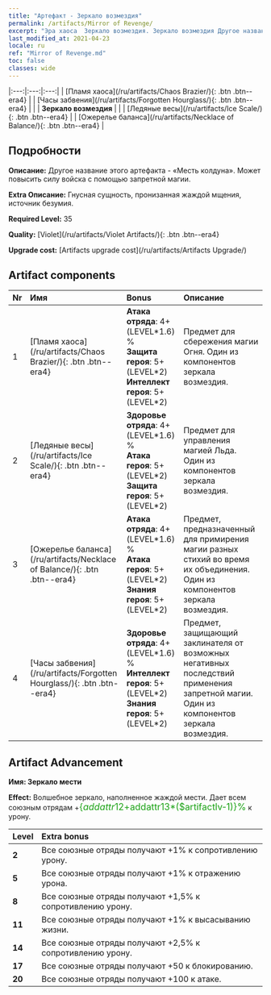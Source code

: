 ```yaml
---
title: "Артефакт - Зеркало возмездия"
permalink: /artifacts/Mirror of Revenge/
excerpt: "Эра хаоса  Зеркало возмездия. Зеркало возмездия Другое название этого артефакта - «Месть колдуна». Может повысить силу войска с помощью запретной магии."
last_modified_at: 2021-04-23
locale: ru
ref: "Mirror of Revenge.md"
toc: false
classes: wide
---
```


  |:---:|:---:|:---:| 
  |  [Пламя хаоса](/ru/artifacts/Chaos Brazier/){: .btn .btn--era4} |   |  [Часы забвения](/ru/artifacts/Forgotten Hourglass/){: .btn .btn--era4} | 
  |   | **Зеркало возмездия** |  | 
  |  [Ледяные весы](/ru/artifacts/Ice Scale/){: .btn .btn--era4} |   |  [Ожерелье баланса](/ru/artifacts/Necklace of Balance/){: .btn .btn--era4} | 


## Подробности

 **Описание:** Другое название этого артефакта - «Месть колдуна». Может повысить силу войска с помощью запретной магии.

 **Extra Описание:** Гнусная сущность, пронизанная жаждой мщения, источник безумия.

 **Required Level:** 35

 **Quality:** [Violet](/ru/artifacts/Violet Artifacts/){: .btn .btn--era4}

 **Upgrade cost:** [Artifacts upgrade cost](/ru/artifacts/Artifacts Upgrade/)



## Artifact components

  | Nr |    Имя    |   Bonus | Описание | 
  |:---|:-----------|:--------|:------------| 
  | 1 | [Пламя хаоса](/ru/artifacts/Chaos Brazier/){: .btn .btn--era4} | **Атака отряда**: 4+(LEVEL\*1.6) %<br/>**Защита героя**: 5+(LEVEL\*2)<br/>**Интеллект героя**: 5+(LEVEL\*2) | Предмет для сбережения магии Огня. Один из компонентов зеркала возмездия. | 
  | 2 | [Ледяные весы](/ru/artifacts/Ice Scale/){: .btn .btn--era4} | **Здоровье отряда**: 4+(LEVEL\*1.6) %<br/>**Атака героя**: 5+(LEVEL\*2)<br/>**Защита героя**: 5+(LEVEL\*2) | Предмет для управления магией Льда. Один из компонентов зеркала возмездия. | 
  | 3 | [Ожерелье баланса](/ru/artifacts/Necklace of Balance/){: .btn .btn--era4} | **Атака отряда**: 4+(LEVEL\*1.6) %<br/>**Атака героя**: 5+(LEVEL\*2)<br/>**Знания героя**: 5+(LEVEL\*2) | Предмет, предназначенный для примирения магии разных стихий во время их объединения. Один из компонентов зеркала возмездия. | 
  | 4 | [Часы забвения](/ru/artifacts/Forgotten Hourglass/){: .btn .btn--era4} | **Здоровье отряда**: 4+(LEVEL\*1.6) %<br/>**Интеллект героя**: 5+(LEVEL\*2)<br/>**Знания героя**: 5+(LEVEL\*2) | Предмет, защищающий заклинателя от возможных негативных последствий применения запретной магии. Один из компонентов зеркала возмездия. | 


## Artifact Advancement

 **Имя: Зеркало мести**

 **Effect:** Волшебное зеркало, наполненное жаждой мести. Дает всем союзным отрядам +<span style="color: #1ca216;font-size:18px">{$addattr12+$addattr13*($artifactlv-1)}%</span> к урону.

  |  Level  |    Extra bonus  | 
  |:--------|:----------------| 
  | **2** | Все союзные отряды получают +1% к сопротивлению урону. | 
  | **5** | Все союзные отряды получают +1% к отражению урона. | 
  | **8** | Все союзные отряды получают +1,5% к сопротивлению урону. | 
  | **11** | Все союзные отряды получают +1% к высасыванию жизни. | 
  | **14** | Все союзные отряды получают +2,5% к сопротивлению урону. | 
  | **17** | Все союзные отряды получают +50 к блокированию. | 
  | **20** | Все союзные отряды получают +100 к атаке. | 
